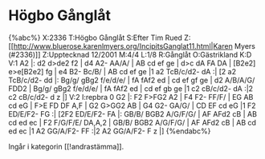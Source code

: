 # Högbo Gånglåt

{%abc%}
X:2336
T:Högbo Gånglåt
S:Efter Tim Rued
Z:[[http://www.bluerose.karenlmyers.org/IncipitsGanglat11.html|Karen Myers (#2336)]]
Z:Upptecknad 12/2001
M:4/4
L:1/8
R:Gånglåt
O:Gästrikland
K:D
V:1
A2 |: d2 d>de2 f2 | d4 A2- AA/A/ | AB cd ef ge | d>c dA FA DA |
[B2e2] e>e[B2e2] fg | e4 B2- Bc/B/ | AB cd ef ge |1 a2 TcB/c/d2- dA :|
[2 a2 TcB/c/d2- dd |: Bg/g/ gBg2 f/e/d/e/ | fA fAf2 ed | cd ef gf ge |
d2 A/B/A/G/ FDD2 | Bg/g/ gBg2 f/e/d/e/ | fA fAf2 ed |
cd ef gb ge |1 c2 cB/c/d2- dA :|2 c2 cB/c/d2- d z |]
V:2
I:repbra 0
G2 |: F2 F>FG2 A2 | F4 F2- FF/F/ | EG AB cd eG | F>E FD DF A,F |
G2 G>GG2 AB | G4 G2- GA/G/ | CD EF cd eG |1 F2 ED/E/F2- FG :|
[2F2 ED/E/F2- FA |: GB/B/ BGB2 A/G/F/G/ | AF AFd2 cB | AB cd ed ec |
F2 F/G/F/E/ DA,A,2 | GB/B/ BGB2 A/G/F/G/ | AF AFd2 cB |
AB cd ed ec |1 A2 GG/A/F2- FF :|2 A2 GG/A/F2- F z |]
{%endabc%}

Ingår i kategorin [[!andrastämma]].
